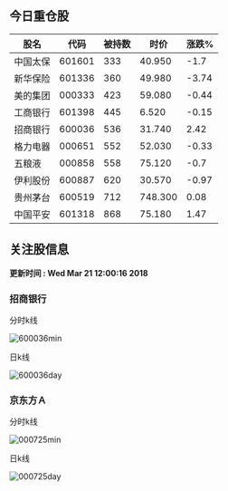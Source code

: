 
## 今日重仓股 

|股名|代码|被持数|时价|涨跌%|
|---|---|---|---|---|
|中国太保|601601|333|40.950|-1.7|
|新华保险|601336|360|49.980|-3.74|
|美的集团|000333|423|59.080|-0.44|
|工商银行|601398|445|6.520|-0.15|
|招商银行|600036|536|31.740|2.42|
|格力电器|000651|552|52.030|-0.33|
|五粮液|000858|558|75.120|-0.7|
|伊利股份|600887|620|30.570|-0.97|
|贵州茅台|600519|712|748.300|0.08|
|中国平安|601318|868|75.180|1.47|

## 关注股信息
**更新时间 : Wed Mar 21 12:00:16 2018**
### 招商银行 
分时k线

![600036min](http://image.sinajs.cn/newchart/min/n/sh600036.gif)

日k线

![600036day](http://image.sinajs.cn/newchart/daily/n/sh600036.gif)

### 京东方Ａ 
分时k线

![000725min](http://image.sinajs.cn/newchart/min/n/sz000725.gif)

日k线

![000725day](http://image.sinajs.cn/newchart/daily/n/sz000725.gif)
